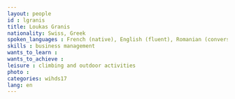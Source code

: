 ```yaml
---
layout: people
id : lgranis
title: Loukas Granis
nationality: Swiss, Greek
spoken_languages : French (native), English (fluent), Romanian (convers.), Spanish (basic), Greek (basic), Italian (basic)
skills : business management
wants_to_learn :
wants_to_achieve :
leisure : climbing and outdoor activities
photo :
categories: wihds17
lang: en
---
```


